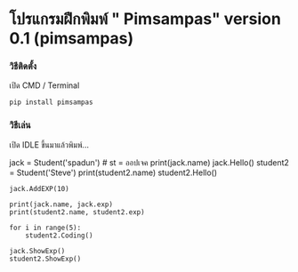 ﻿# โปรแกรมฝึกพิมพ์ " Pimsampas" version 0.1 (pimsampas)

### วิธีติดตั้ง

เปิด CMD / Terminal

```sh
pip install pimsampas
```

### วิธีเล่น

เปิด IDLE ขึ้นมาแล้วพิมพ์...

jack = Student('spadun')  # st = ออปเจค
    print(jack.name)
    jack.Hello()
    student2 = Student('Steve')
    print(student2.name)
    student2.Hello()

    jack.AddEXP(10)

    print(jack.name, jack.exp)
    print(student2.name, student2.exp)

    for i in range(5):
        student2.Coding()

    jack.ShowExp()
    student2.ShowExp()
